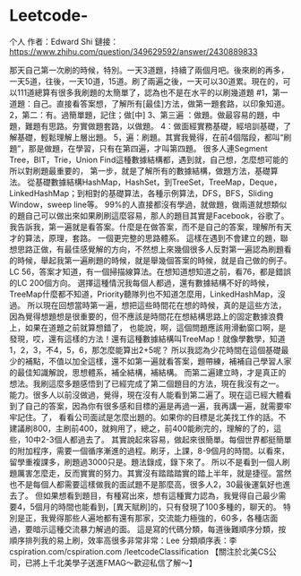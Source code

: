 # Leetcode-
个人
作者：Edward Shi
鏈接：https://www.zhihu.com/question/349629592/answer/2430889833

那天自己第一次刷的時候，特別。一天3道題，持續了兩個月吧。後來刷的再多，一天5道，往後，一天10道，15道。刷了兩遍之後，一天可以30道累。現在的，可以111道總算有很多我刷題的太簡單了，認為也不是在水平的以刷幾道題
#1，第一道題：自己。直接看答案想，了解所有[最佳]方法，做第一題套路，以印象知道。
2，第二：有。過簡單題，記住；做[中] 3、第三遍
：做題。做最容易的題，中題，難題有思路。夯實做題套路，以做題。
4：做面經實務基礎，經培訓基礎，了解基礎，輕鬆理解上層出題。
5，遍：刷題。其實我覺得，在前4個階段，都叫“刷題”，那是做題，在學習，只有在第四遍，才叫第四題。
很多人連Segment Tree，BIT，Trie，Union Find這種數據結構都，遇到就，自己想，怎麼想可能的所以對刷題最重要的，
第一步，就是了解所有的數據結構，做題方法，基礎算法。
從基礎數據結構HashMap，HashSet，到TreeSet，TreeMap，Deque，LinkedHashMap；到相對的基礎算法，各種示例算法，DFS，BFS，Sliding Window，sweep line等。
99%的人直接都沒有學過，就做題，做兩道就想類似的題自己可以做出來如果刷刷這麼容易，那人的題目其實是Facebook，谷歌了。
我告訴我，第一遍就是看答案。什麼是在做答案，而不是自己的答案，理解所有天才的算法，原理，套路。 一個更完整的思路體系。 
這樣在遇到不會建立的題，聯想思路正做，有最佳感覺解的方向，不然想上來幾個很多人反對第一遍認為刷題看的時候，舉起我第一遍刷題的時候，就是舉幾個答案的時候，就是自己做的例子。
LC 56，答案才知道，有一個掃描線算法。在想知道想知道之前，看7​​6，都是錯誤的LC 200個方向。
選擇這種情況我每個人都過，還有數據結構不好的時候，TreeMap什麼都不知道，Priority聽隊列也不知道怎麼用，LinkedHashMap，沒過。
所以現在回想當時第一遍，想把這些時間花在想的時候，真的是這些方法，因為覺得想題想是很重要的，但不應該是時間花在想結構思路上的固定數據浪費上，如果在道題之前就算想錯了，
也能說，啊，這個問題應該用滑動窗口啊，是發現，哎，還有這樣的方法！還有這種數據結構叫TreeMap！就像學數學，知道1，2，3，不4，5，6，那怎麼能算出2+5呢？
所以我認為少花時間在這個基礎最少的補點，不值以加全這樣，還不如第一遍就看答案，題帶練，補補自己學習人家的最佳知識解說，思想體系，補全結構，補結構。
而第二遍建立時，才是真正的想法。我刷這麼多題感悟到了已經完成了第二個題目的方法，現在我沒有之一。
能力。很多人以前沒做過，覺得，現在沒有人能看到第二遍了。現在這已經大體看到了自己的答案，因為你有很多感和目標的遍是再過一遍，我再講一遍，就需要牢牢記住。了，
看看公司面試是怎麼出題的。如果你的目標是北美找工作的話。不建議刷800，主刷前400，就夠用了，總之，前400能刷完的，理解的了的，這些，10中2-3個人都過去了。
其實說起來容易，做起來很簡單。每個世界都挺簡單的附加程序，需要一個循序漸進的過程。刷牙，上課，8-9個月的時間。以看來，留學重複課多，刷題過3000只是。題法錄成，錄下來了。
所以不是看到一個人刷題厲害怎麼走，反而實實的努力。其實沒有踏踏踏實的踏上半年，就是捷徑。當然也不是每個人都需要這樣做我的面試題不是那麼高，很多人2，30最後運氣好也進去了。
但如果想看到題目，有種寫出來，想有這種實力認為，我覺得自己最少需要4，5個月的時間也能看到，[異天賦刷]的，只有發現了100多種的，聊天的。
特別是正，我覺得那些人遍地都有還有那家，交流能力極強的，60多，各種店面過，要暗示這種交流暴力解過的面。
這是寫的代碼分類，每道後難順序分類，按順序排列我的易上刷，效率高很多非常非常：Lee 分類順序表：李cspiration.com/cspiration.com /leetcodeClassification
【關注於北美CS公司，已將上千北美學子送進FMAG～歡迎私信了解～】
